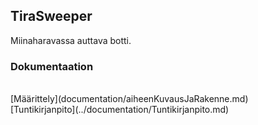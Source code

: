 ## TiraSweeper
Miinaharavassa auttava botti.<br />

### Dokumentaation
<br />
[Määrittely](documentation/aiheenKuvausJaRakenne.md) <br />
[Tuntikirjanpito](../documentation/Tuntikirjanpito.md) <br />
